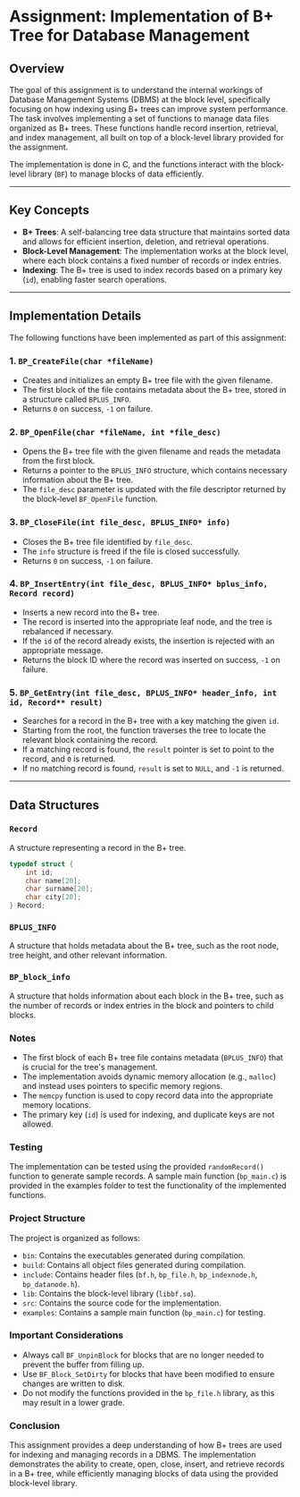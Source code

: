 # Assignment: Implementation of B+ Tree for Database Management

## Overview
The goal of this assignment is to understand the internal workings of Database Management Systems (DBMS) at the block level, specifically focusing on how indexing using B+ trees can improve system performance. The task involves implementing a set of functions to manage data files organized as B+ trees. These functions handle record insertion, retrieval, and index management, all built on top of a block-level library provided for the assignment.

The implementation is done in C, and the functions interact with the block-level library (`BF`) to manage blocks of data efficiently.

---

## Key Concepts
- **B+ Trees**: A self-balancing tree data structure that maintains sorted data and allows for efficient insertion, deletion, and retrieval operations.
- **Block-Level Management**: The implementation works at the block level, where each block contains a fixed number of records or index entries.
- **Indexing**: The B+ tree is used to index records based on a primary key (`id`), enabling faster search operations.

---

## Implementation Details
The following functions have been implemented as part of this assignment:

### 1. `BP_CreateFile(char *fileName)`
- Creates and initializes an empty B+ tree file with the given filename.
- The first block of the file contains metadata about the B+ tree, stored in a structure called `BPLUS_INFO`.
- Returns `0` on success, `-1` on failure.

### 2. `BP_OpenFile(char *fileName, int *file_desc)`
- Opens the B+ tree file with the given filename and reads the metadata from the first block.
- Returns a pointer to the `BPLUS_INFO` structure, which contains necessary information about the B+ tree.
- The `file_desc` parameter is updated with the file descriptor returned by the block-level `BF_OpenFile` function.

### 3. `BP_CloseFile(int file_desc, BPLUS_INFO* info)`
- Closes the B+ tree file identified by `file_desc`.
- The `info` structure is freed if the file is closed successfully.
- Returns `0` on success, `-1` on failure.

### 4. `BP_InsertEntry(int file_desc, BPLUS_INFO* bplus_info, Record record)`
- Inserts a new record into the B+ tree.
- The record is inserted into the appropriate leaf node, and the tree is rebalanced if necessary.
- If the `id` of the record already exists, the insertion is rejected with an appropriate message.
- Returns the block ID where the record was inserted on success, `-1` on failure.

### 5. `BP_GetEntry(int file_desc, BPLUS_INFO* header_info, int id, Record** result)`
- Searches for a record in the B+ tree with a key matching the given `id`.
- Starting from the root, the function traverses the tree to locate the relevant block containing the record.
- If a matching record is found, the `result` pointer is set to point to the record, and `0` is returned.
- If no matching record is found, `result` is set to `NULL`, and `-1` is returned.

---

## Data Structures

### `Record`
A structure representing a record in the B+ tree.
```c
typedef struct {
    int id;
    char name[20];
    char surname[20];
    char city[20];
} Record;
```

### `BPLUS_INFO`
A structure that holds metadata about the B+ tree, such as the root node, tree height, and other relevant information.

### `BP_block_info`
A structure that holds information about each block in the B+ tree, such as the number of records or index entries in the block and pointers to child blocks.

### Notes
- The first block of each B+ tree file contains metadata (`BPLUS_INFO`) that is crucial for the tree's management.
- The implementation avoids dynamic memory allocation (e.g., `malloc`) and instead uses pointers to specific memory regions.
- The `memcpy` function is used to copy record data into the appropriate memory locations.
- The primary key (`id`) is used for indexing, and duplicate keys are not allowed.

### Testing
The implementation can be tested using the provided `randomRecord()` function to generate sample records. A sample main function (`bp_main.c`) is provided in the examples folder to test the functionality of the implemented functions.

### Project Structure
The project is organized as follows:
- `bin`: Contains the executables generated during compilation.
- `build`: Contains all object files generated during compilation.
- `include`: Contains header files (`bf.h`, `bp_file.h`, `bp_indexnode.h`, `bp_datanode.h`).
- `lib`: Contains the block-level library (`libbf.so`).
- `src`: Contains the source code for the implementation.
- `examples`: Contains a sample main function (`bp_main.c`) for testing.

### Important Considerations
- Always call `BF_UnpinBlock` for blocks that are no longer needed to prevent the buffer from filling up.
- Use `BF_Block_SetDirty` for blocks that have been modified to ensure changes are written to disk.
- Do not modify the functions provided in the `bp_file.h` library, as this may result in a lower grade.

### Conclusion
This assignment provides a deep understanding of how B+ trees are used for indexing and managing records in a DBMS. The implementation demonstrates the ability to create, open, close, insert, and retrieve records in a B+ tree, while efficiently managing blocks of data using the provided block-level library.